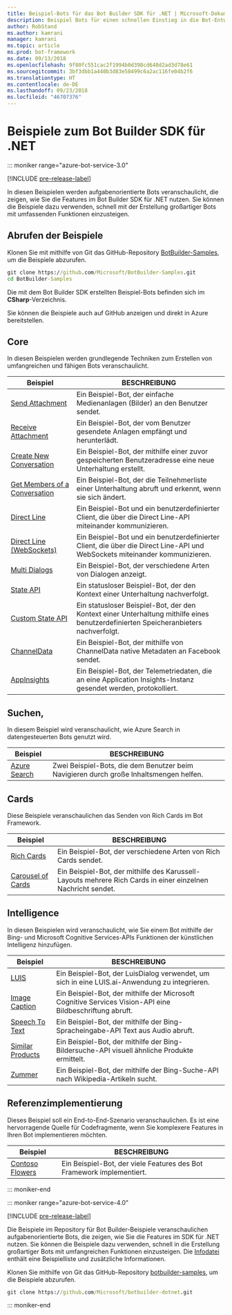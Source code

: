 ```yaml
---
title: Beispiel-Bots für das Bot Builder SDK für .NET | Microsoft-Dokumentation
description: Beispiel Bots für einen schnellen Einstieg in die Bot-Entwicklung mit dem Bot Builder SDK für .NET.
author: RobStand
ms.author: kamrani
manager: kamrani
ms.topic: article
ms.prod: bot-framework
ms.date: 09/13/2018
ms.openlocfilehash: 9f80fc551cac2f1994b0d398cd640d2ad3d78e61
ms.sourcegitcommit: 3bf3dbb1a440b3d83e58499c6a2ac116fe04b2f6
ms.translationtype: HT
ms.contentlocale: de-DE
ms.lasthandoff: 09/23/2018
ms.locfileid: "46707376"
---
```

# <a name="bot-builder-sdk-for-net-samples"></a>Beispiele zum Bot Builder SDK für .NET

::: moniker range="azure-bot-service-3.0"

[!INCLUDE [pre-release-label](../includes/pre-release-label-v3.md)]

In diesen Beispielen werden aufgabenorientierte Bots veranschaulicht, die zeigen, wie Sie die Features im Bot Builder SDK für .NET nutzen. Sie können die Beispiele dazu verwenden, schnell mit der Erstellung großartiger Bots mit umfassenden Funktionen einzusteigen.

## <a name="get-the-samples"></a>Abrufen der Beispiele
Klonen Sie mit mithilfe von Git das GitHub-Repository [BotBuilder-Samples](https://github.com/Microsoft/BotBuilder-Samples), um die Beispiele abzurufen.

```cmd
git clone https://github.com/Microsoft/BotBuilder-Samples.git
cd BotBuilder-Samples
```

Die mit dem Bot Builder SDK erstellten Beispiel-Bots befinden sich im **CSharp**-Verzeichnis.

Sie können die Beispiele auch auf GitHub anzeigen und direkt in Azure bereitstellen.

## <a name="core"></a>Core
In diesen Beispielen werden grundlegende Techniken zum Erstellen von umfangreichen und fähigen Bots veranschaulicht.

Beispiel | BESCHREIBUNG
------------ | ------------- 
[Send Attachment](https://github.com/Microsoft/BotBuilder-Samples/tree/master/CSharp/core-SendAttachment) | Ein Beispiel-Bot, der einfache Medienanlagen (Bilder) an den Benutzer sendet. 
[Receive Attachment](https://github.com/Microsoft/BotBuilder-Samples/tree/master/CSharp/core-ReceiveAttachment) | Ein Beispiel-Bot, der vom Benutzer gesendete Anlagen empfängt und herunterlädt. 
[Create New Conversation](https://github.com/Microsoft/BotBuilder-Samples/tree/master/CSharp/core-CreateNewConversation)  | Ein Beispiel-Bot, der mithilfe einer zuvor gespeicherten Benutzeradresse eine neue Unterhaltung erstellt.
[Get Members of a Conversation](https://github.com/Microsoft/BotBuilder-Samples/tree/master/CSharp/core-GetConversationMembers) | Ein Beispiel-Bot, der die Teilnehmerliste einer Unterhaltung abruft und erkennt, wenn sie sich ändert. 
[Direct Line](https://github.com/Microsoft/BotBuilder-Samples/tree/master/CSharp/core-DirectLine) | Ein Beispiel-Bot und ein benutzerdefinierter Client, die über die Direct Line-API miteinander kommunizieren. 
[Direct Line (WebSockets)](https://github.com/Microsoft/BotBuilder-Samples/tree/master/CSharp/core-DirectLineWebSockets) | Ein Beispiel-Bot und ein benutzerdefinierter Client, die über die Direct Line-API und WebSockets miteinander kommunizieren. 
[Multi Dialogs](https://github.com/Microsoft/BotBuilder-Samples/tree/master/CSharp/core-MultiDialogs) | Ein Beispiel-Bot, der verschiedene Arten von Dialogen anzeigt.
[State API](https://github.com/Microsoft/BotBuilder-Samples/tree/master/CSharp/core-State) | Ein statusloser Beispiel-Bot, der den Kontext einer Unterhaltung nachverfolgt.
[Custom State API](https://github.com/Microsoft/BotBuilder-Samples/tree/master/CSharp/core-CustomState) | Ein statusloser Beispiel-Bot, der den Kontext einer Unterhaltung mithilfe eines benutzerdefinierten Speicheranbieters nachverfolgt.
[ChannelData](https://github.com/Microsoft/BotBuilder-Samples/tree/master/CSharp/core-ChannelData) | Ein Beispiel-Bot, der mithilfe von ChannelData native Metadaten an Facebook sendet.
[AppInsights](https://github.com/Microsoft/BotBuilder-Samples/tree/master/CSharp/core-AppInsights) | Ein Beispiel-Bot, der Telemetriedaten, die an eine Application Insights-Instanz gesendet werden, protokolliert.

## <a name="search"></a>Suchen,
In diesem Beispiel wird veranschaulicht, wie Azure Search in datengesteuerten Bots genutzt wird.

Beispiel | BESCHREIBUNG
------------ | -------------
[Azure Search](https://github.com/Microsoft/BotBuilder-Samples/tree/master/CSharp/demo-Search) | Zwei Beispiel-Bots, die dem Benutzer beim Navigieren durch große Inhaltsmengen helfen.


## <a name="cards"></a>Cards
Diese Beispiele veranschaulichen das Senden von Rich Cards im Bot Framework.

Beispiel | BESCHREIBUNG
------------ | -------------
[Rich Cards](https://github.com/Microsoft/BotBuilder-Samples/tree/master/CSharp/cards-RichCards) | Ein Beispiel-Bot, der verschiedene Arten von Rich Cards sendet.
[Carousel of Cards](https://github.com/Microsoft/BotBuilder-Samples/tree/master/CSharp/cards-CarouselCards) | Ein Beispiel-Bot, der mithilfe des Karussell-Layouts mehrere Rich Cards in einer einzelnen Nachricht sendet.

## <a name="intelligence"></a>Intelligence
In diesen Beispielen wird veranschaulicht, wie Sie einem Bot mithilfe der Bing- und Microsoft Cognitive Services-APIs Funktionen der künstlichen Intelligenz hinzufügen.

Beispiel | BESCHREIBUNG
------------ | -------------
[LUIS](https://github.com/Microsoft/BotBuilder-Samples/tree/master/CSharp/intelligence-LUIS) | Ein Beispiel-Bot, der LuisDialog verwendet, um sich in eine LUIS.ai-Anwendung zu integrieren.
[Image Caption](https://github.com/Microsoft/BotBuilder-Samples/tree/master/CSharp/intelligence-ImageCaption) | Ein Beispiel-Bot, der mithilfe der Microsoft Cognitive Services Vision-API eine Bildbeschriftung abruft.
[Speech To Text](https://github.com/Microsoft/BotBuilder-Samples/tree/master/CSharp/intelligence-SpeechToText)  | Ein Beispiel-Bot, der mithilfe der Bing-Spracheingabe-API Text aus Audio abruft.
[Similar Products](https://github.com/Microsoft/BotBuilder-Samples/tree/master/CSharp/intelligence-SimilarProducts) | Ein Beispiel-Bot, der mithilfe der Bing-Bildersuche-API visuell ähnliche Produkte ermittelt. 
[Zummer](https://github.com/Microsoft/BotBuilder-Samples/tree/master/CSharp/intelligence-Zummer) | Ein Beispiel-Bot, der mithilfe der Bing-Suche-API nach Wikipedia-Artikeln sucht.

## <a name="reference-implementation"></a>Referenzimplementierung
Dieses Beispiel soll ein End-to-End-Szenario veranschaulichen. Es ist eine hervorragende Quelle für Codefragmente, wenn Sie komplexere Features in Ihren Bot implementieren möchten.


Beispiel | BESCHREIBUNG
------------ | -------------
[Contoso Flowers](https://github.com/Microsoft/BotBuilder-Samples/tree/master/CSharp/demo-ContosoFlowers) | Ein Beispiel-Bot, der viele Features des Bot Framework implementiert.

::: moniker-end

::: moniker range="azure-bot-service-4.0"

[!INCLUDE [pre-release-label](../includes/pre-release-label.md)]

Die Beispiele im Repository für Bot Builder-Beispiele veranschaulichen aufgabenorientierte Bots, die zeigen, wie Sie die Features im SDK für .NET nutzen. Sie können die Beispiele dazu verwenden, schnell in die Erstellung großartiger Bots mit umfangreichen Funktionen einzusteigen. Die [Infodatei](https://github.com/Microsoft/BotBuilder-Samples/blob/master/README.md) enthält eine Beispielliste und zusätzliche Informationen.

Klonen Sie mithilfe von Git das GitHub-Repository [botbuilder-samples](https://github.com/Microsoft/botbuilder-samples), um die Beispiele abzurufen.
```cmd
git clone https://github.com/Microsoft/botbuilder-dotnet.git
```

::: moniker-end

